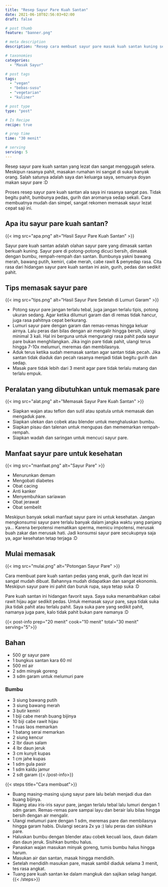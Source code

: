```yaml
---
title: "Resep Sayur Pare Kuah Santan"
date: 2021-06-10T02:56:03+02:00
draft: false

# post thumb
feature: "banner.png"

# meta description
description: "Resep cara membuat sayur pare masak kuah santan kuning sedap dan pedas. Masakan rumahan ini sangat cocok menjadi pendamping nasi yang nikmat"

# taxonomies
categories:
  - "Masak Sayur"

# post tags
tags:
  - "vegan"
  - "bebas-susu"
  - "vegetarian"
  - "kuliner"

# post type
type: "post"

# Is Recipe
recipe: true

# prep time
time: "30 menit"

# serving
serving: 5
---
```

Resep sayur pare kuah santan yang lezat dan sangat menggugah selera. Meskipun rasanya pahit, masakan rumahan ini sangat di sukai banyak orang. Salah satunya adalah saya dan keluarga saya, semuanya doyan makan sayur pare :D

Proses resep sayur pare kuah santan ala saya ini rasanya sangat pas. Tidak begitu pahit, bumbunya pedas, gurih dan aromanya sedap sekali. Cara membuatnya mudah dan simpel, sangat rekomen memasak sayur lezat cepat saji ini.

## Apa itu sayur pare kuah santan?

{{< img src="apa.png" alt="Hasil Sayur Pare Kuah Santan" >}}

Sayur pare kuah santan adalah olahan sayur pare yang dimasak santan berkuah kuning. Sayur pare di potong-potong dicuci bersih, dimasak dengan bumbu, rempah-rempah dan santan. Bumbunya yakni bawang merah, bawang putih, kemiri, cabe merah, cabe rawit & penyedap rasa. Cita rasa dari hidangan sayur pare kuah santan ini asin, gurih, pedas dan sedikit pahit.

## Tips memasak sayur pare

{{< img src="tips.png" alt="Hasil Sayur Pare Setelah di Lumuri Garam" >}}

-   Potong sayur pare jangan terlalu tebal, juga jangan terlalu tipis, potong ukuran sedang. Agar ketika dilumuri garam dan di remas tidak hancur, juga rasa pahitnya cepat berkurang.
-   Lumuri sayur pare dengan garam dan remas-remas hingga keluar airnya. Lalu peras dan bilas dengan air mengalir hingga bersih, ulangi minimal 3 kali. Hal ini berguna untuk mengurangi rasa pahit pada sayur pare bukan menghilangkan. Jika ingin pare tidak pahit, ulangi terus hingga 7-10x melumuri, meremas dan membilasnya.
-   Aduk terus ketika sudah memasak santan agar santan tidak pecah. Jika santan tidak diaduk dan pecah rasanya menjadi tidak begitu gurih dan sedap.
-   Masak pare tidak lebih dari 3 menit agar pare tidak terlalu matang dan terlalu empuk.

## Peralatan yang dibutuhkan untuk memasak pare

{{< img src="alat.png" alt="Memasak Sayur Pare Kuah Santan" >}}

-   Siapkan wajan atau teflon dan sutil atau spatula untuk memasak dan mengaduk pare.
-   Siapkan ulekan dan cobek atau blender untuk menghaluskan bumbu.
-   Siapkan pisau dan talenan untuk mengupas dan mememarkan rempah-rempah.
-   Siapkan wadah dan saringan untuk mencuci sayur pare.

## Manfaat sayur pare untuk kesehatan

{{< img src="manfaat.png" alt="Sayur Pare" >}}

-   Menurunkan demam
-   Mengobati diabetes
-   Obat cacing
-   Anti kanker
-   Menyembuhkan sariawan
-   Obat jerawat
-   Obat sembelit

Meskipun banyak sekali manfaat sayur pare ini untuk kesehatan. Jangan mengkonsumsi sayur pare terlalu banyak dalam jangka waktu yang panjang ya... Karena berpotensi mematikan sperma, memicu impotensi, merusak buah zakar dan merusak hati. Jadi konsumsi sayur pare secukupnya saja ya, agar kesehatan tetap terjaga :D

## Mulai memasak

{{< img src="mulai.png" alt="Potongan Sayur Pare" >}}

Cara membuat pare kuah santan pedas yang enak, gurih dan lezat ini sangat mudah dibuat. Bahannya mudah didapatkan dan sangat ekonomis. Meskipun sayur pare ini pahit dan buruk rupa, saya tetap suka :D

Pare kuah santan ini hidangan favorit saya. Saya suka menambahkan cabai rawit hijau agar sedikit pedas. Untuk memasak sayur pare, saya tidak suka jika tidak pahit atau terlalu pahit. Saya suka pare yang sedikit pahit, namanya juga pare, kalo tidak pahit bukan pare namanya :D

{{< post-info prep="20 menit" cook="10 menit" total="30 menit" serving="5">}}

## Bahan

-   500 gr sayur pare
-   1 bungkus santan kara 60 ml
-   500 ml air
-   2 sdm minyak goreng
-   3 sdm garam untuk melumuri pare

### Bumbu

-   3 siung bawang putih
-   3 siung bawang merah
-   3 butir kemiri
-   1 biji cabe merah buang bijinya
-   10 biji cabe rawit hijau
-   1 ruas laos memarkan
-   1 batang serai memarkan
-   2 siung kencur
-   2 lbr daun salam
-   4 lbr daun jeruk
-   3 cm kunyit kupas
-   1 cm jahe kupas
-   1 sdm gula pasir
-   1 sdm kaldu jamur
-   2 sdt garam
{{< /post-info>}}

{{< steps title="Cara membuat">}}
-   Buang masing-masing ujung sayur pare lalu belah menjadi dua dan buang bijinya.
-   Rajang atau iris-iris sayur pare, jangan terlalu tebal lalu lumuri dengan 1 sdm garam. Remas-remas pare sampai layu dan berair lalu bilas hingga bersih dengan air mengalir.
-   Ulangi melumuri pare dengan 1 sdm, meremas pare dan membilasnya hingga garam habis. Diulangi secara 2x ya :) lalu peras dan sisihkan pare.
-   Haluskan bumbu dengan blender atau cobek kecuali laos, daun dalam dan daun jeruk. Sisihkan bumbu halus.
-   Panaskan wajan masukan minyak goreng, tumis bumbu halus hingga harum.
-   Masukan air dan santan, masak hingga mendidih.
-   Setelah mendidih masukan pare, masak sambil diaduk selama 3 menit, tes rasa angkat.
-   Tuang pare kuah santan ke dalam mangkuk dan sajikan selagi hangat.
{{< /steps>}}